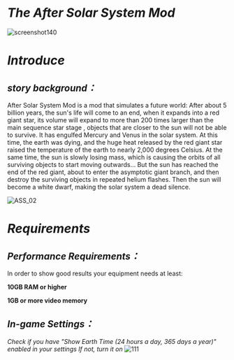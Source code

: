 # ***The After Solar System Mod***
![screenshot140](https://user-images.githubusercontent.com/78585019/194590871-bd604e61-52da-4204-831e-82dc5e87bd37.png)


# ***Introduce***

## ***story background：***
After Solar System Mod is a mod that simulates a future world: After about 5 billion years, the sun's life will come to an end, when it expands into a red giant star, its volume will expand to more than 200 times larger than the main sequence star stage , objects that are closer to the sun will not be able to survive. It has engulfed Mercury and Venus in the solar system. At this time, the earth was dying, and the huge heat released by the red giant star raised the temperature of the earth to nearly 2,000 degrees Celsius. At the same time, the sun is slowly losing mass, which is causing the orbits of all surviving objects to start moving outwards…
But the sun has reached the end of the red giant, about to enter the asymptotic giant branch, and then destroy the surviving objects in repeated helium flashes. Then the sun will become a white dwarf, making the solar system a dead silence.

![ASS_02](https://user-images.githubusercontent.com/78585019/194592030-a01dbbe9-cec6-4e09-b2f9-ba69aec3596e.png)

 
# ***Requirements***
## *Performance Requirements：*
In order to show good results your equipment needs at least:


****10GB RAM or higher****

****1GB or more video memory****
## *In-game Settings：*

*Check if you have "Show Earth Time (24 hours a day, 365 days a year)" enabled in your settings If not, turn it on*
![111](https://user-images.githubusercontent.com/78585019/194764856-c6c18118-4177-4670-93e8-bbc839b6e617.png)








